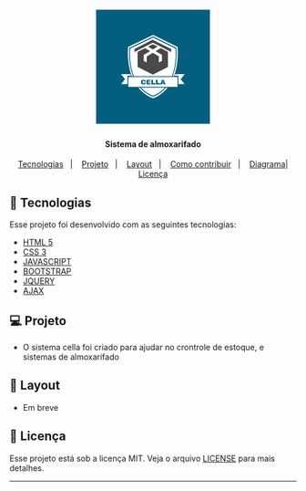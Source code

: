 <h1 align="center">
    <img alt="CELLA" title="#CELLA" src="https://github.com/IamThiago-IT/Cella/blob/master/img/SenaiLogo3_2_20.png" width="200px" />
</h1>
<h4 align="center">
   Sistema de almoxarifado
</h4>
<p align="center">
  <a href="#rocket-tecnologias">Tecnologias</a>&nbsp;&nbsp;&nbsp;|&nbsp;&nbsp;&nbsp;
  <a href="#-projeto">Projeto</a>&nbsp;&nbsp;&nbsp;|&nbsp;&nbsp;&nbsp;
  <a href="#-layout">Layout</a>&nbsp;&nbsp;&nbsp;|&nbsp;&nbsp;&nbsp;
  <a href="#-como-contribuir">Como contribuir</a>&nbsp;&nbsp;&nbsp;|&nbsp;&nbsp;&nbsp;
  <a href="#memo-licença">Diagrama</a>|
  <a href="#memo-licença">Licença</a>
</p>

## :rocket: Tecnologias

Esse projeto foi desenvolvido com as seguintes tecnologias:

- [HTML 5](https://html.com/)
- [CSS 3](http://www.css3.info/)
- [JAVASCRIPT](https://www.javascript.com/)
- [BOOTSTRAP](https://blog.getbootstrap.com/2016/07/25/bootstrap-3-3-7-released/)
- [JQUERY](https://jquery.com/)
- [AJAX](https://pt.wikipedia.org/wiki/Ajax_(programa%C3%A7%C3%A3o))

## 💻 Projeto

- O sistema cella foi criado para ajudar no crontrole de estoque, e sistemas de almoxarifado

## 🔖 Layout

- Em breve

## :memo: Licença

Esse projeto está sob a licença MIT. Veja o arquivo [LICENSE](LICENSE.md) para mais detalhes.

---

